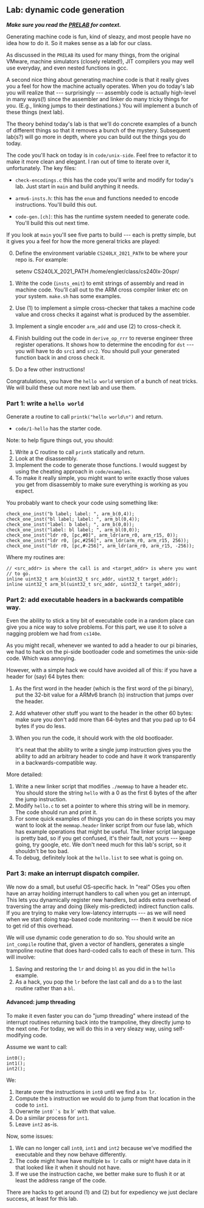 ## Lab: dynamic code generation

***Make sure you read the [PRELAB](./PRELAB.md) for context.***

Generating machine code is fun, kind of sleazy, and most people have
no idea how to do it.  So it makes sense as a lab for our class.

As discussed in the `PRELAB` its used for many things, from the original
VMware, machine simulators (closely related!), JIT compilers you may
well use everyday, and even nested functions in gcc.

A second nice thing about generating machine code is that it really
gives you a feel for how the machine actually operates.  When you do
today's lab you will realize that --- surprisingly --- assembly code is
actually high-level in many ways(!) since the assembler and linker do many
tricky things for you.  (E.g., linking jumps to their destinations.)
You will implement a bunch of these things (next lab).

The theory behind today's lab is that we'll do concrete examples of 
a bunch of different things so that it removes a bunch of the mystery.
Subsequent lab(s?) will go more in depth, where you can build out the things
you do today.

The code you'll hack on today is in `code/unix-side`.  Feel free to
refactor it to make it more clean and elegant.    I ran out of time to
iterate over it, unfortunately.
The key files:
  - `check-encodings.c` this has the code you'll write and modify
    for today's lab.  Just start in `main` and build anything it
    needs.

  - `armv6-insts.h`: this has the `enum` and functions needed to encode
    instructions.  You'll build this out.

  - `code-gen.[ch]`: this has the runtime system needed to generate code.
    You'll build this out next time.


If you look at `main` you'll see five parts to build --- each is pretty
simple, but it gives you a feel for how the more general tricks are played:

  0. Define the environment variable `CS240LX_2021_PATH` to be where your
     repo is.  For example:
        
        setenv CS240LX_2021_PATH /home/engler/class/cs240lx-20spr/


  1. Write the code (`insts_emit`) to emit strings of assembly 
     and read in machine code.  You'll call out to the ARM cross compiler
     linker etc on your system.  `make.sh` has some examples.
  2. Use (1) to implement a simple cross-checker that takes a
     machine code value and cross checks it against what is produced
     by the assembler.
  3. Implement a single encoder `arm_add` and use (2) to cross-check it.
  4. Finish building out the code in `derive_op_rrr` to reverse engineer
     three register operations.  It shows how to determine the encoding 
     for `dst` --- you will have to do `src1` and `src2`.  You should
     pull your generated function back in and cross check it.
  5. Do a few other instructions!

Congratulations, you have the `hello world` version of a bunch of neat
tricks.  We will build these out more next lab and use them.


### Part 1: write a `hello world`

Generate a routine to call `printk("hello world\n")` and return.
  - `code/1-hello` has the starter code.

Note: to help figure things out, you should:
  1. Write a C routine to call `printk` statically and return.
  2. Look at the disassembly.
  3. Implement the code to generate those functions.  I would suggest
     by using the cheating approach in `code/examples`.  
  4. To make it really simple, you might want to write exactly those
     values you get from disassembly to make sure everything is working
     as you expect.

You probably want to check your code using something like:

    check_one_inst("b label; label: ", arm_b(0,4));
    check_one_inst("bl label; label: ", arm_bl(0,4));
    check_one_inst("label: b label; ", arm_b(0,0));
    check_one_inst("label: bl label; ", arm_bl(0,0));
    check_one_inst("ldr r0, [pc,#0]", arm_ldr(arm_r0, arm_r15, 0));
    check_one_inst("ldr r0, [pc,#256]", arm_ldr(arm_r0, arm_r15, 256));
    check_one_inst("ldr r0, [pc,#-256]", arm_ldr(arm_r0, arm_r15, -256));

Where my routines are:

    // <src_addr> is where the call is and <target_addr> is where you want
    // to go.
    inline uint32_t arm_b(uint32_t src_addr, uint32_t target_addr);
    inline uint32_t arm_bl(uint32_t src_addr, uint32_t target_addr);

### Part 2: add executable headers in a backwards compatible way.

Even the ability to stick a tiny bit of executable code in a random
place can give you a nice way to solve problems.  For this part, we
use it to solve a nagging problem we had from `cs140e`.

As you might recall, whenever we wanted to add a header to our pi
binaries, we had to hack on the pi-side bootloader code and sometimes
the unix-side code.  Which was annoying.

However, with a simple hack we could have avoided all of this:  if you have
a header for (say) 64 bytes then:
   1. As the first word in the header (which is the first word of the pi binary), 
      put the 32-bit value for a ARMv6 branch (`b`) instruction that jumps 
      over the header.
   2. Add whatever other stuff you want to the header in the other
      60 bytes:
      make sure you don't add more than 64-bytes and that you pad up to
      64 bytes if you do less.

   3. When you run the code, it should work with the old bootloader.
      
      It's neat that the ability to write a single jump instruction
      gives you the ability to add an arbitrary header to code and have
      it work transparently in a backwards-compatible way.

More detailed:
   1. Write a new linker script that modifies `./memmap`  to have a header
      etc.  You should store the string `hello` with a 0 as the first 6 bytes of the 
      after the jump instruction.
   2. Modify `hello.c` to set a pointer to where this string will be in
      memory.  The code should run and print it.
   3. For some quick examples of things you can do in these scripts you may
      want to look at the `memmap.header` linker script from our fuse lab,
      which has example operations that might be useful.  The linker script
      language is pretty bad, so if you get confused, it's their fault, not
      yours --- keep going, try google, etc.     We don't need much for this
      lab's script, so it shouldn't be too bad.
   4. To debug, definitely look at the `hello.list` to see what is going on.

### Part 3: make an interrupt dispatch compiler.

We now do a small, but useful OS-specific hack.  In "real" OSes you
often have an array holding interrupt handlers to call when you get an interrupt.
This lets you dynamically register new handlers, but adds extra overhead
of traversing the array and doing (likely mis-predicted) indirect
function calls.  If you are trying to make very low-latency interrupts
--- as we will need when we start doing trap-based code monitoring ---
then it would be nice to get rid of this overhead.

We will use dynamic code generation to do so.  You should write an
`int_compile` routine that, given a vector of handlers, generates a
single trampoline routine that does hard-coded calls to each of these
in turn.  This will involve:
  1. Saving and restoring the `lr` and doing `bl` as you did in the 
     `hello` example.
  2. As a hack, you pop the `lr` before the last call and do a
     `b` to the last routine rather than a `bl`.

#### Advanced: jump threading 

To make it even faster you can do "jump threading" where instead of the
interrupt routines returning back into the trampoline, they directly
jump to the next one.  For today, we will do this in a very sleazy way,
using self-modifying code.

Assume we want to call:

    int0();
    int1();
    int2();

We:
   1. Iterate over the instructions in `int0` until we find a `bx lr`.
   2. Compute the `b` instruction we would do to jump from that location
      in the code to `int1`.
   3. Overwrite `int0``s `bx lr` with that value.
   4. Do a similar process for `int1`.
   5. Leave `int2` as-is.   

Now, some issues:
  1. We can no longer call `int0`, `int1` and `int2`  because we've modified
     the executable and they now behave differently.
  2. The code might have have multiple `bx lr` calls or might have data
     in it that looked like it when it should not have.
  3. If we use the instruction cache, we better make sure to flush it or at 
     least the address range of the code.

There are hacks to get around (1) and (2) but for expediency we just
declare success, at least for this lab.
